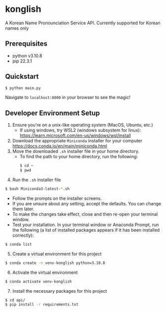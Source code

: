 # konglish
A Korean Name Pronounciation Service API. Currently supported for Korean names only

## Prerequisites
- python v3.10.8
- pip 22.3.1

## Quickstart
```bash
$ python main.py
```
Navigate to `localhost:8000` in your browser to see the magic!

## Developer Environment Setup
1. Ensure you're on a unix-like operating system (MacOS, Ubuntu, etc.)
   - If using windows, try WSL2 (windows subsystem for linux): https://learn.microsoft.com/en-us/windows/wsl/install
2. Download the appropriate `Miniconda` installer for your computer
https://docs.conda.io/en/main/miniconda.html
3. Move the downloaded `.sh` installer file in your home directory.
    - To find the path to your home directory, run the following:
        ```bash
        $ cd ~
        $ pwd
        ```
4. Run the `.sh` installer file
```bash
$ bash Miniconda3-latest-*.sh
```
   - Follow the prompts on the installer screens.
   - If you are unsure about any setting, accept the defaults. You can change them later.
   - To make the changes take effect, close and then re-open your terminal window.
   - Test your installation. In your terminal window or Anaconda Prompt, run the following (a list of installed packages appears if it has been installed correctly):
```bash
$ conda list
``` 
5. Create a virtual environment for this project
```bash
$ conda create -n venv-konglish python=3.10.8
```
6. Activate the virtual environment
```bash
$ conda activate venv-konglish
```
7. Install the necessary packages for this project
```bash
$ cd api/
$ pip install -r requirements.txt
```